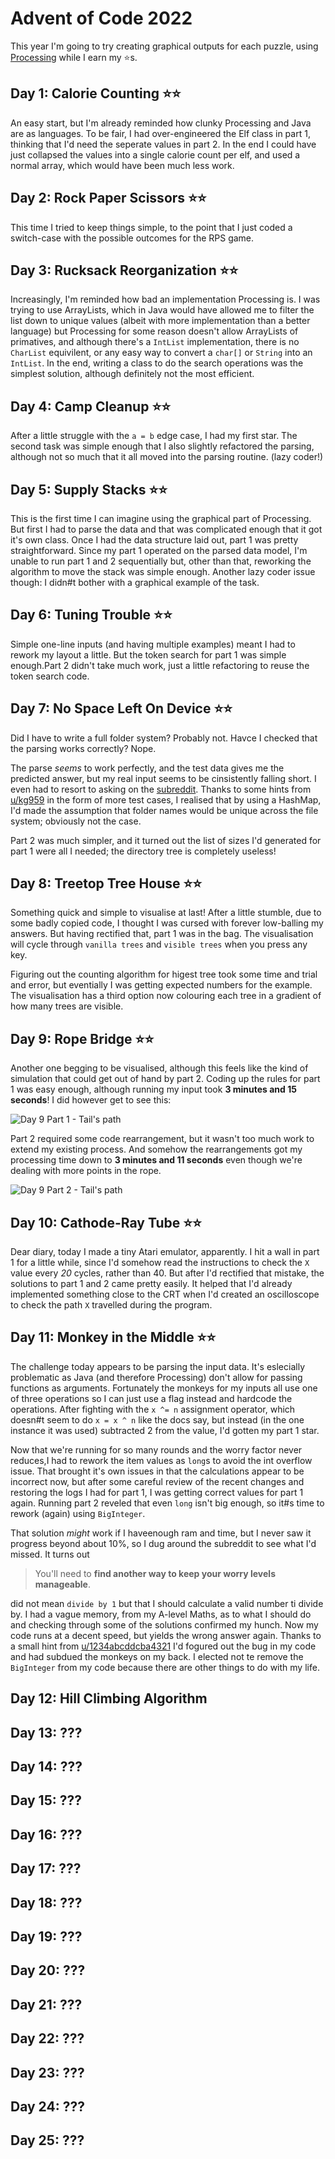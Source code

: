 # Advent of Code 2022

This year I'm going to try creating graphical outputs for each puzzle, using [Processing](https://processing.org/) while I earn my ⭐s.

## Day 1: Calorie Counting ⭐⭐

An easy start, but I'm already reminded how clunky Processing and Java are as languages. To be fair, I had over-engineered the Elf class in part 1, thinking that I'd need the seperate values in part 2. In the end I could have just collapsed the values into a single calorie count per elf, and used a normal array, which would have been much less work.

## Day 2: Rock Paper Scissors ⭐⭐

This time I tried to keep things simple, to the point that I just coded a switch-case with the possible outcomes for the RPS game.

## Day 3: Rucksack Reorganization ⭐⭐

Increasingly, I'm reminded how bad an implementation Processing is. I was trying to use ArrayLists, which in Java would have allowed me to filter the list down to unique values (albeit with more implementation than a better language) but Processing for some reason doesn't allow ArrayLists of primatives, and although there's a `IntList` implementation, there is no `CharList` equivilent, or any easy way to convert a `char[]` or `String` into an `IntList`. In the end, writing a class to do the search operations was the simplest solution, although definitely not the most efficient.

## Day 4: Camp Cleanup ⭐⭐

After a little struggle with the `a = b` edge case, I had my first star. The second task was simple enough that I also slightly refactored the parsing, although not so much that it all moved into the parsing routine. (lazy coder!)

## Day 5: Supply Stacks ⭐⭐

This is the first time I can imagine using the graphical part of Processing. But first I had to parse the data and that was complicated enough that it got it's own class. Once I had the data structure laid out, part 1 was pretty straightforward. Since my part 1 operated on the parsed data model, I'm unable to run part 1 and 2 sequentially but, other than that, reworking the algorithm to move the stack was simple enough. Another lazy coder issue though: I didn#t bother with a graphical example of the task.

## Day 6: Tuning Trouble ⭐⭐

Simple one-line inputs (and having multiple examples) meant I had to rework my layout a little. But the token search for part 1 was simple enough.Part 2 didn't take much work, just a little refactoring to reuse the token search code.

## Day 7: No Space Left On Device ⭐⭐

Did I have to write a full folder system? Probably not. Havce I checked that the parsing works correctly? Nope.

The parse _seems_ to work perfectly, and the test data gives me the predicted answer, but my real input seems to be cinsistently falling short. I even had to resort to asking on the [subreddit](https://www.reddit.com/r/adventofcode/comments/zgcvdx/2022_day_7_part_1_my_solution_works_for_the/). Thanks to some hints from [u/kg959](https://www.reddit.com/user/kg959/) in the form of more test cases, I realised that by using a HashMap, I'd made the assumption that folder names would be unique across the file system; obviously not the case.

Part 2 was much simpler, and it turned out the list of sizes I'd generated for part 1 were all I needed; the directory tree is completely useless!

## Day 8: Treetop Tree House ⭐⭐

Something quick and simple to visualise at last! After a little stumble, due to some badly copied code, I thought I was cursed with forever low-balling my answers. But having rectified that, part 1 was in the bag. The visualisation will cycle through `vanilla trees` and `visible trees` when you press any key.

Figuring out the counting algorithm for higest tree took some time and trial and error, but eventially I was getting expected numbers for the example. The visualisation has a third option now colouring each tree in a gradient of how many trees are visible.

## Day 9: Rope Bridge ⭐⭐

Another one begging to be visualised, although this feels like the kind of simulation that could get out of hand by part 2. Coding up the rules for part 1 was easy enough, although running my input took **3 minutes and 15 seconds**! I did however get to see this:

![Day 9 Part 1 - Tail's path](Day9/data.txt.png)

Part 2 required some code rearrangement, but it wasn't too much work to extend my existing process. And somehow the rearrangements got my processing time down to **3 minutes and 11 seconds** even though we're dealing with more points in the rope.

![Day 9 Part 2 - Tail's path](Day9/data.txt_10.png)

## Day 10: Cathode-Ray Tube ⭐⭐

Dear diary, today I made a tiny Atari emulator, apparently. I hit a wall in part 1 for a little while, since I'd somehow read the instructions to check the `X` value every _20_ cycles, rather than 40. But after I'd rectified that mistake, the solutions to part 1 and 2 came pretty easily. It helped that I'd already implemented something close to the CRT when I'd created an oscilloscope to check the path `X` travelled during the program.

## Day 11: Monkey in the Middle ⭐⭐

The challenge today appears to be parsing the input data. It's eslecially problematic as Java (and therefore Processing) don't allow for passing functions as arguments. Fortunately the monkeys for my inputs all use one of three operations so I can just use a flag instead and hardcode the operations. After fighting with the `x ^= n` assignment operator, which doesn#t seem to do `x = x ^ n` like the docs say, but instead (in the one instance it was used) subtracted 2 from the value, I'd gotten my part 1 star.

Now that we're running for so many rounds and the worry factor never reduces,I had to rework the item values as `long`s to avoid the int overflow issue. That brought it's own issues in that the calculations appear to be incorrect now, but after some careful review of the recent changes and restoring the logs I had for part 1, I was getting correct values for part 1 again. Running part 2 reveled that even `long` isn't big enough, so it#s time to rework (again) using `BigInteger`. 

That solution _might_ work if I haveenough ram and time, but I never saw it progress beyond about 10%, so I dug around the subreddit to see what I'd missed. It turns out

> You'll need to **find another way to keep your worry levels manageable**.

did not mean `divide by 1` but that I should calculate a valid number ti divide by. I had a vague memory, from my A-level Maths, as to what I should do and checking through some of the solutions confirmed my hunch. Now my code runs at a decent speed, but yields the wrong answer again. Thanks to a small hint from [u/1234abcddcba4321](https://www.reddit.com/r/adventofcode/comments/zih7gf/comment/izrck61/) I'd fogured out the bug in my code and had subdued the monkeys on my back. I elected not te remove the `BigInteger` from my code because there are other things to do with my life.

## Day 12: Hill Climbing Algorithm

## Day 13: ???

## Day 14: ???

## Day 15: ???

## Day 16: ???

## Day 17: ???

## Day 18: ???

## Day 19: ???

## Day 20: ???

## Day 21: ???

## Day 22: ???

## Day 23: ???

## Day 24: ???

## Day 25: ???
